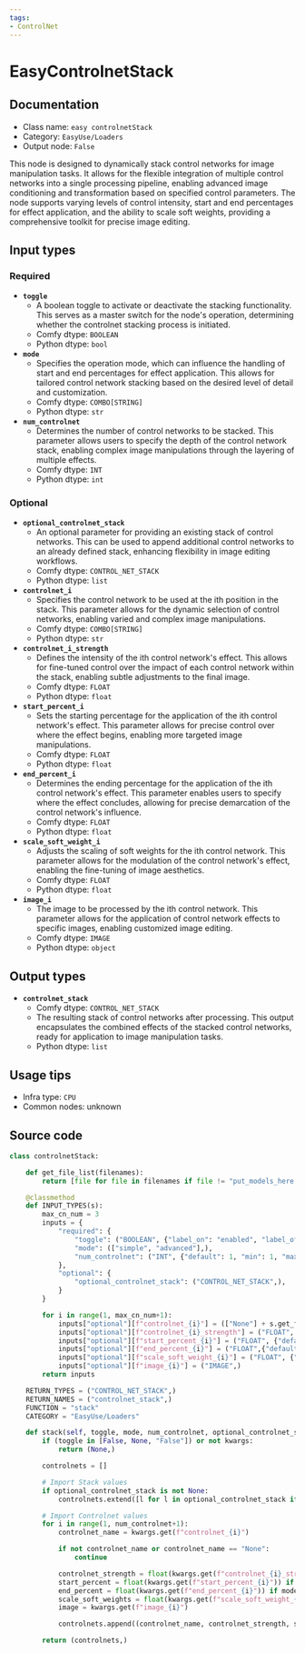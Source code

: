 ```yaml
---
tags:
- ControlNet
---
```


# EasyControlnetStack
## Documentation
- Class name: `easy controlnetStack`
- Category: `EasyUse/Loaders`
- Output node: `False`

This node is designed to dynamically stack control networks for image manipulation tasks. It allows for the flexible integration of multiple control networks into a single processing pipeline, enabling advanced image conditioning and transformation based on specified control parameters. The node supports varying levels of control intensity, start and end percentages for effect application, and the ability to scale soft weights, providing a comprehensive toolkit for precise image editing.
## Input types
### Required
- **`toggle`**
    - A boolean toggle to activate or deactivate the stacking functionality. This serves as a master switch for the node's operation, determining whether the controlnet stacking process is initiated.
    - Comfy dtype: `BOOLEAN`
    - Python dtype: `bool`
- **`mode`**
    - Specifies the operation mode, which can influence the handling of start and end percentages for effect application. This allows for tailored control network stacking based on the desired level of detail and customization.
    - Comfy dtype: `COMBO[STRING]`
    - Python dtype: `str`
- **`num_controlnet`**
    - Determines the number of control networks to be stacked. This parameter allows users to specify the depth of the control network stack, enabling complex image manipulations through the layering of multiple effects.
    - Comfy dtype: `INT`
    - Python dtype: `int`
### Optional
- **`optional_controlnet_stack`**
    - An optional parameter for providing an existing stack of control networks. This can be used to append additional control networks to an already defined stack, enhancing flexibility in image editing workflows.
    - Comfy dtype: `CONTROL_NET_STACK`
    - Python dtype: `list`
- **`controlnet_i`**
    - Specifies the control network to be used at the ith position in the stack. This parameter allows for the dynamic selection of control networks, enabling varied and complex image manipulations.
    - Comfy dtype: `COMBO[STRING]`
    - Python dtype: `str`
- **`controlnet_i_strength`**
    - Defines the intensity of the ith control network's effect. This allows for fine-tuned control over the impact of each control network within the stack, enabling subtle adjustments to the final image.
    - Comfy dtype: `FLOAT`
    - Python dtype: `float`
- **`start_percent_i`**
    - Sets the starting percentage for the application of the ith control network's effect. This parameter allows for precise control over where the effect begins, enabling more targeted image manipulations.
    - Comfy dtype: `FLOAT`
    - Python dtype: `float`
- **`end_percent_i`**
    - Determines the ending percentage for the application of the ith control network's effect. This parameter enables users to specify where the effect concludes, allowing for precise demarcation of the control network's influence.
    - Comfy dtype: `FLOAT`
    - Python dtype: `float`
- **`scale_soft_weight_i`**
    - Adjusts the scaling of soft weights for the ith control network. This parameter allows for the modulation of the control network's effect, enabling the fine-tuning of image aesthetics.
    - Comfy dtype: `FLOAT`
    - Python dtype: `float`
- **`image_i`**
    - The image to be processed by the ith control network. This parameter allows for the application of control network effects to specific images, enabling customized image editing.
    - Comfy dtype: `IMAGE`
    - Python dtype: `object`
## Output types
- **`controlnet_stack`**
    - Comfy dtype: `CONTROL_NET_STACK`
    - The resulting stack of control networks after processing. This output encapsulates the combined effects of the stacked control networks, ready for application to image manipulation tasks.
    - Python dtype: `list`
## Usage tips
- Infra type: `CPU`
- Common nodes: unknown


## Source code
```python
class controlnetStack:

    def get_file_list(filenames):
        return [file for file in filenames if file != "put_models_here.txt" and "lllite" not in file]

    @classmethod
    def INPUT_TYPES(s):
        max_cn_num = 3
        inputs = {
            "required": {
                "toggle": ("BOOLEAN", {"label_on": "enabled", "label_off": "disabled"}),
                "mode": (["simple", "advanced"],),
                "num_controlnet": ("INT", {"default": 1, "min": 1, "max": max_cn_num}),
            },
            "optional": {
                "optional_controlnet_stack": ("CONTROL_NET_STACK",),
            }
        }

        for i in range(1, max_cn_num+1):
            inputs["optional"][f"controlnet_{i}"] = (["None"] + s.get_file_list(folder_paths.get_filename_list("controlnet")), {"default": "None"})
            inputs["optional"][f"controlnet_{i}_strength"] = ("FLOAT", {"default": 1.0, "min": -10.0, "max": 10.0, "step": 0.01},)
            inputs["optional"][f"start_percent_{i}"] = ("FLOAT", {"default": 0.0, "min": 0.0, "max": 1.0, "step": 0.001},)
            inputs["optional"][f"end_percent_{i}"] = ("FLOAT",{"default": 1.0, "min": 0.0, "max": 1.0, "step": 0.001},)
            inputs["optional"][f"scale_soft_weight_{i}"] = ("FLOAT", {"default": 1.0, "min": 0.0, "max": 1.0, "step": 0.001},)
            inputs["optional"][f"image_{i}"] = ("IMAGE",)
        return inputs

    RETURN_TYPES = ("CONTROL_NET_STACK",)
    RETURN_NAMES = ("controlnet_stack",)
    FUNCTION = "stack"
    CATEGORY = "EasyUse/Loaders"

    def stack(self, toggle, mode, num_controlnet, optional_controlnet_stack=None, **kwargs):
        if (toggle in [False, None, "False"]) or not kwargs:
            return (None,)

        controlnets = []

        # Import Stack values
        if optional_controlnet_stack is not None:
            controlnets.extend([l for l in optional_controlnet_stack if l[0] != "None"])

        # Import Controlnet values
        for i in range(1, num_controlnet+1):
            controlnet_name = kwargs.get(f"controlnet_{i}")

            if not controlnet_name or controlnet_name == "None":
                continue

            controlnet_strength = float(kwargs.get(f"controlnet_{i}_strength"))
            start_percent = float(kwargs.get(f"start_percent_{i}")) if mode == "advanced" else 0
            end_percent = float(kwargs.get(f"end_percent_{i}")) if mode == "advanced" else 1.0
            scale_soft_weights = float(kwargs.get(f"scale_soft_weight_{i}"))
            image = kwargs.get(f"image_{i}")

            controlnets.append((controlnet_name, controlnet_strength, start_percent, end_percent, scale_soft_weights, image, True))

        return (controlnets,)

```
